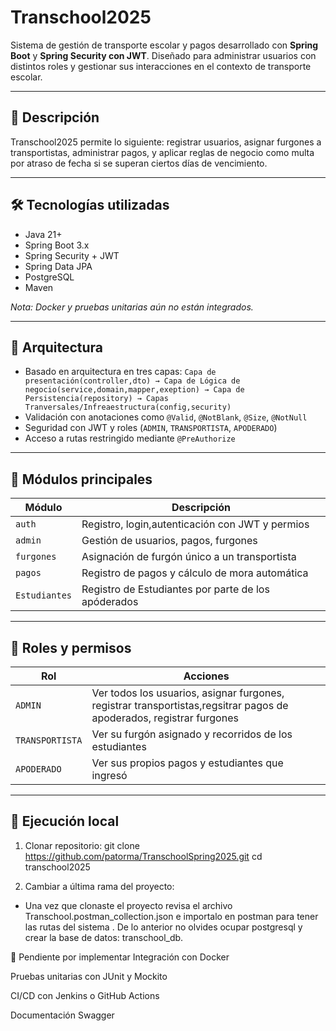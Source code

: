 # Transchool2025

Sistema de gestión de transporte escolar y pagos desarrollado con **Spring Boot** y **Spring Security con JWT**. Diseñado para administrar usuarios con distintos roles y gestionar sus interacciones en el contexto de transporte escolar.

---

## 🧩 Descripción

Transchool2025 permite lo siguiente:  registrar usuarios, asignar furgones a transportistas, administrar pagos, y aplicar reglas de negocio como multa por atraso de fecha si se superan ciertos días de vencimiento.

---

## 🛠️ Tecnologías utilizadas

- Java 21+
- Spring Boot 3.x
- Spring Security + JWT
- Spring Data JPA
- PostgreSQL
- Maven

*Nota: Docker y pruebas unitarias aún no están integrados.*

---

## 🧱 Arquitectura

- Basado en arquitectura en tres capas: `Capa de presentación(controller,dto) → Capa de Lógica de negocio(service,domain,mapper,exeption) → Capa de Persistencia(repository) → Capas Tranversales/Infreaestructura(config,security)`
- Validación con anotaciones como `@Valid`, `@NotBlank`, `@Size`,  `@NotNull`
- Seguridad con JWT y roles (`ADMIN`, `TRANSPORTISTA`, `APODERADO`)
- Acceso a rutas restringido mediante `@PreAuthorize`

---

## 🎯 Módulos principales

| Módulo     | Descripción                                      |
| ---------- | ------------------------------------------------ |
| `auth`     | Registro, login,autenticación con JWT y permios  |
| `admin`    | Gestión de usuarios, pagos, furgones             |
| `furgones` | Asignación de furgón único a un transportista    |
| `pagos`    | Registro de pagos y cálculo de mora automática   |
|`Estudiantes`| Registro de Estudiantes por parte de los apóderados|

---

## 🔐 Roles y permisos

| Rol             | Acciones                                                           |
| --------------- | ------------------------------------------------------------------ |
| `ADMIN`         | Ver todos los usuarios, asignar furgones, registrar transportistas,regsitrar pagos de apoderados, registrar furgones |
| `TRANSPORTISTA` | Ver su furgón asignado y recorridos de los estudiantes                                             |
| `APODERADO`     | Ver sus propios pagos y estudiantes que ingresó                                              |

---

## 🚀 Ejecución local

1. Clonar repositorio:
git clone https://github.com/patorma/TranschoolSpring2025.git
cd transchool2025


2. Cambiar a última rama del proyecto:

- Una vez que clonaste el proyecto revisa el archivo Transchool.postman_collection.json e importalo en postman para tener las rutas del sistema . De lo anterior no olvides ocupar postgresql y crear la base de datos: transchool_db.


🚀 Pendiente por implementar
Integración con Docker

Pruebas unitarias con JUnit y Mockito

CI/CD con Jenkins o GitHub Actions

Documentación Swagger







